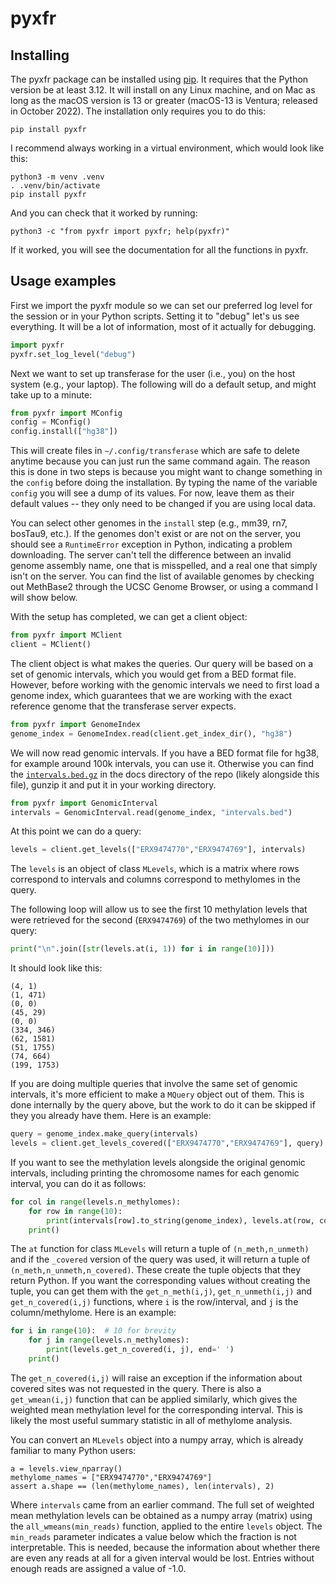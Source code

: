 # pyxfr

## Installing

The pyxfr package can be installed using
[pip](https://pypi.org/project/pyxfr/0.6.2). It requires that the Python
version be at least 3.12. It will install on any Linux machine, and on Mac as
long as the macOS version is 13 or greater (macOS-13 is Ventura; released in
October 2022). The installation only requires you to do this:

```console
pip install pyxfr
```

I recommend always working in a virtual environment, which would look like
this:

```console
python3 -m venv .venv
. .venv/bin/activate
pip install pyxfr
```

And you can check that it worked by running:

```console
python3 -c "from pyxfr import pyxfr; help(pyxfr)"
```

If it worked, you will see the documentation for all the functions in pyxfr.

## Usage examples

First we import the pyxfr module so we can set our preferred log level for the
session or in your Python scripts. Setting it to "debug" let's us see
everything. It will be a lot of information, most of it actually for
debugging.

```python
import pyxfr
pyxfr.set_log_level("debug")
```

Next we want to set up transferase for the user (i.e., you) on the host system
(e.g., your laptop). The following will do a default setup, and might take up
to a minute:

```python
from pyxfr import MConfig
config = MConfig()
config.install(["hg38"])
```

This will create files in `~/.config/transferase` which are safe to delete
anytime because you can just run the same command again. The reason this is
done in two steps is because you might want to change something in the
`config` before doing the installation. By typing the name of the variable
`config` you will see a dump of its values. For now, leave them as their
default values -- they only need to be changed if you are using local data.

You can select other genomes in the `install` step (e.g., mm39, rn7, bosTau9,
etc.). If the genomes don't exist or are not on the server, you should see a
`RuntimeError` exception in Python, indicating a problem downloading. The
server can't tell the difference between an invalid genome assembly name, one
that is misspelled, and a real one that simply isn't on the server. You can
find the list of available genomes by checking out MethBase2 through the UCSC
Genome Browser, or using a command I will show below.

With the setup has completed, we can get a client object:

```python
from pyxfr import MClient
client = MClient()
```

The client object is what makes the queries. Our query will be based on a set
of genomic intervals, which you would get from a BED format file. However,
before working with the genomic intervals we need to first load a genome
index, which guarantees that we are working with the exact reference genome
that the transferase server expects.

```python
from pyxfr import GenomeIndex
genome_index = GenomeIndex.read(client.get_index_dir(), "hg38")
```

We will now read genomic intervals. If you have a BED format file for hg38,
for example around 100k intervals, you can use it. Otherwise you can find the
[`intervals.bed.gz`](https://github.com/andrewdavidsmith/transferase/blob/main/docs/intervals.bed.gz)
in the docs directory of the repo (likely alongside this file), gunzip it and
put it in your working directory.

```python
from pyxfr import GenomicInterval
intervals = GenomicInterval.read(genome_index, "intervals.bed")
```

At this point we can do a query:

```python
levels = client.get_levels(["ERX9474770","ERX9474769"], intervals)
```

The `levels` is an object of class `MLevels`, which is a matrix where rows
correspond to intervals and columns correspond to methylomes in the query.

The following loop will allow us to see the first 10 methylation levels that
were retrieved for the second (`ERX9474769`) of the two methylomes in our
query:

```python
print("\n".join([str(levels.at(i, 1)) for i in range(10)]))
```

It should look like this:

```console
(4, 1)
(1, 471)
(0, 0)
(45, 29)
(0, 0)
(334, 346)
(62, 1581)
(51, 1755)
(74, 664)
(199, 1753)
```

If you are doing multiple queries that involve the same set of genomic
intervals, it's more efficient to make a `MQuery` object out of them. This is
done internally by the query above, but the work to do it can be skipped if
they you already have them. Here is an example:

```python
query = genome_index.make_query(intervals)
levels = client.get_levels_covered(["ERX9474770","ERX9474769"], query)
```

If you want to see the methylation levels alongside the original genomic
intervals, including printing the chromosome names for each genomic interval,
you can do it as follows:

```python
for col in range(levels.n_methylomes):
    for row in range(10):
        print(intervals[row].to_string(genome_index), levels.at(row, col))
    print()
```

The `at` function for class `MLevels` will return a tuple of
`(n_meth,n_unmeth)` and if the `_covered` version of the query was used, it
will return a tuple of `(n_meth,n_unmeth,n_covered)`. These create the tuple
objects that they return Python. If you want the corresponding values without
creating the tuple, you can get them with the `get_n_meth(i,j)`,
`get_n_unmeth(i,j)` and `get_n_covered(i,j)` functions, where `i` is the
row/interval, and `j` is the column/methylome. Here is an example:

```python
for i in range(10):  # 10 for brevity
    for j in range(levels.n_methylomes):
        print(levels.get_n_covered(i, j), end=' ')
    print()
```

The `get_n_covered(i,j)` will raise an exception if the information about
covered sites was not requested in the query. There is also a `get_wmean(i,j)`
function that can be applied similarly, which gives the weighted mean
methylation level for the corresponding interval. This is likely the most
useful summary statistic in all of methylome analysis.

You can convert an `MLevels` object into a numpy array, which is already
familiar to many Python users:

```
a = levels.view_nparray()
methylome_names = ["ERX9474770","ERX9474769"]
assert a.shape == (len(methylome_names), len(intervals), 2)
```

Where `intervals` came from an earlier command. The full set of weighted mean
methylation levels can be obtained as a numpy array (matrix) using the
`all_wmeans(min_reads)` function, applied to the entire `levels` object. The
`min_reads` parameter indicates a value below which the fraction is not
interpretable. This is needed, because the information about whether there are
even any reads at all for a given interval would be lost. Entries without
enough reads are assigned a value of -1.0.
